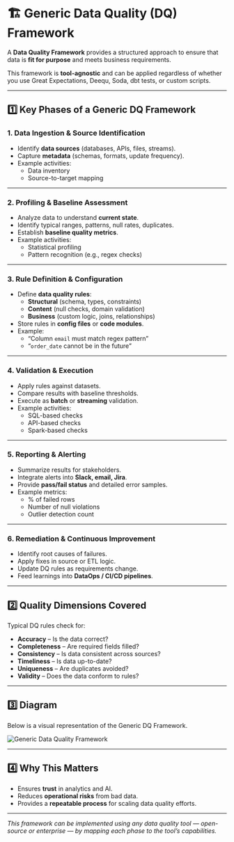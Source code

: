 # 🏗 Generic Data Quality (DQ) Framework

A **Data Quality Framework** provides a structured approach to ensure that data is **fit for purpose** and meets business requirements.

This framework is **tool-agnostic** and can be applied regardless of whether you use Great Expectations, Deequ, Soda, dbt tests, or custom scripts.

---

## 1️⃣ Key Phases of a Generic DQ Framework

### 1. Data Ingestion & Source Identification
- Identify **data sources** (databases, APIs, files, streams).
- Capture **metadata** (schemas, formats, update frequency).
- Example activities:
  - Data inventory
  - Source-to-target mapping

---

### 2. Profiling & Baseline Assessment
- Analyze data to understand **current state**.
- Identify typical ranges, patterns, null rates, duplicates.
- Establish **baseline quality metrics**.
- Example activities:
  - Statistical profiling
  - Pattern recognition (e.g., regex checks)

---

### 3. Rule Definition & Configuration
- Define **data quality rules**:
  - **Structural** (schema, types, constraints)
  - **Content** (null checks, domain validation)
  - **Business** (custom logic, joins, relationships)
- Store rules in **config files** or **code modules**.
- Example:
  - “Column `email` must match regex pattern”
  - “`order_date` cannot be in the future”

---

### 4. Validation & Execution
- Apply rules against datasets.
- Compare results with baseline thresholds.
- Execute as **batch** or **streaming** validation.
- Example activities:
  - SQL-based checks
  - API-based checks
  - Spark-based checks

---

### 5. Reporting & Alerting
- Summarize results for stakeholders.
- Integrate alerts into **Slack, email, Jira**.
- Provide **pass/fail status** and detailed error samples.
- Example metrics:
  - % of failed rows
  - Number of null violations
  - Outlier detection count

---

### 6. Remediation & Continuous Improvement
- Identify root causes of failures.
- Apply fixes in source or ETL logic.
- Update DQ rules as requirements change.
- Feed learnings into **DataOps / CI/CD pipelines**.

---

## 2️⃣ Quality Dimensions Covered
Typical DQ rules check for:
- **Accuracy** – Is the data correct?
- **Completeness** – Are required fields filled?
- **Consistency** – Is data consistent across sources?
- **Timeliness** – Is data up-to-date?
- **Uniqueness** – Are duplicates avoided?
- **Validity** – Does the data conform to rules?

---

## 3️⃣ Diagram

Below is a visual representation of the Generic DQ Framework.

![Generic Data Quality Framework](../diagrams/generic_dq_framework.png)

---

## 4️⃣ Why This Matters
- Ensures **trust** in analytics and AI.
- Reduces **operational risks** from bad data.
- Provides a **repeatable process** for scaling data quality efforts.

---
*This framework can be implemented using any data quality tool — open-source or enterprise — by mapping each phase to the tool’s capabilities.*

